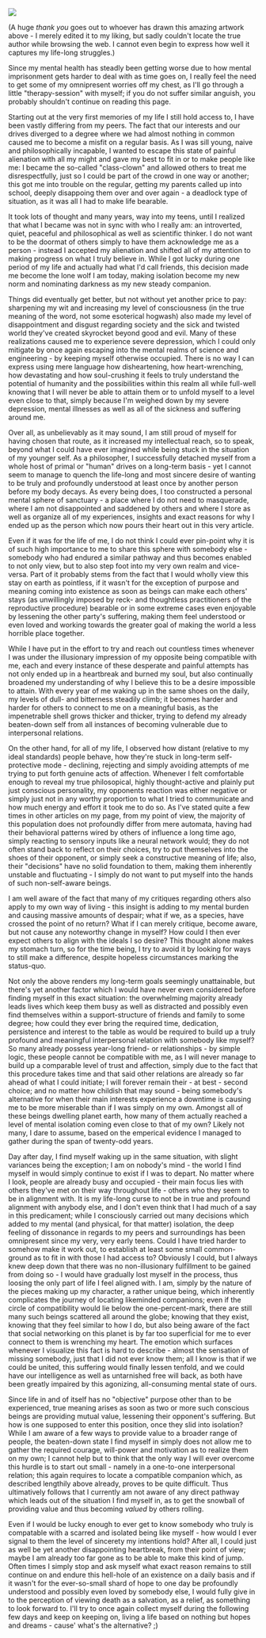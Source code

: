 <img src="/assets/images/mentally_imprisoned__1.png" class="half-width-image"/>

(A huge *thank you* goes out to whoever has drawn this amazing artwork above - I merely edited it to my liking, but sadly couldn't locate the true author while browsing the web. I cannot even begin to express how well it captures my life-long struggles.)

Since my mental health has steadly been getting worse due to how mental imprisonment gets harder to deal with as time goes on, I really feel the need to get some of my omnipresent worries off my chest, as I'll go through a little "therapy-session" with myself; if you do not suffer similar anguish, you probably shouldn't continue on reading this page.

Starting out at the very first memories of my life I still hold access to, I have been vastly differing from my peers. The fact that our interests and our drives diverged to a degree where we had almost nothing in common caused me to become a misfit on a regular basis. As I was sill young, naive and philosophically incapable, I wanted to escape this state of painful alienation with all my might and gave my best to fit in or to make people like me: I became the so-called "class-clown" and allowed others to treat me disrespectfully, just so I could be part of the crowd in one way or another; this got me into trouble on the regular, getting my parents called up into school, deeply disappoing them over and over again - a deadlock type of situation, as it was all I had to make life bearable.

It took lots of thought and many years, way into my teens, until I realized that what I became was not in sync with who I really am: an introverted, quiet, peaceful and philosophical as well as scientific thinker. I do not want to be the doormat of others simply to have them acknowledge me as a person - instead I accepted my alienation and shifted all of my attention to making progress on what I truly believe in. While I got lucky during one period of my life and actually had what I'd call friends, this decision made me become the lone wolf I am today, making isolation become my new norm and nominating darkness as my new steady companion.

Things did eventually get better, but not without yet another price to pay: sharpening my wit and increasing my level of consciousness (in the true meaning of the word, not some esoterical hogwash) also made my level of disappointment and disgust regarding society and the sick and twisted world they've created skyrocket beyond good and evil. Many of these realizations caused me to experience severe depression, which I could only mitigate by once again escaping into the mental realms of science and engineering - by keeping myself otherwise occupied. There is no way I can express using mere language how disheartening, how heart-wrenching, how devastating and how soul-crushing it feels to truly understand the potential of humanity and the possibilities within this realm all while full-well knowing that I will never be able to attain them or to unfold myself to a level even close to that, simply because I'm weighed down by my severe depression, mental illnesses as well as all of the sickness and suffering around me.

Over all, as unbelievably as it may sound, I am still proud of myself for having chosen that route, as it increased my intellectual reach, so to speak, beyond what I could have ever imagined while being stuck in the situation of my younger self. As a philosopher, I successfully detached myself from a whole host of primal or "human" drives on a long-term basis - yet I cannot seem to manage to quench the life-long and most sincere desire of wanting to be truly and profoundly understood at least once by another person before my body decays. As every being does, I too constructed a personal mental sphere of sanctuary - a place where I do not need to masquerade, where I am not disappointed and saddened by others and where I store as well as organize all of my experiences, insights and exact reasons for why I ended up as the person which now pours their heart out in this very article.

Even if it was for the life of me, I do not think I could ever pin-point why it is of such high importance to me to share this sphere with somebody else - somebody who had endured a similar pathway and thus becomes enabled to not only view, but to also step foot into my very own realm and vice-versa. Part of it probably stems from the fact that I would wholly view this stay on earth as pointless, if it wasn't for the exception of purpose and meaning coming into existence as soon as beings can make each others' stays (as unwillingly imposed by reck- and thoughtless practitioners of the reproductive procedure) bearable or in some extreme cases even enjoyable by lessening the other party's suffering, making them feel understood or even loved and working towards the greater goal of making the world a less horrible place together.

While I have put in the effort to try and reach out countless times whenever I was under the illusionary impression of my opposite being compatible with me, each and every instance of these desperate and painful attempts has not only ended up in a heartbreak and burned my soul, but also continually broadened my understanding of why I believe this to be a desire impossible to attain. With every year of me waking up in the same shoes on the daily, my levels of dull- and bitterness steadily climb; it becomes harder and harder for others to connect to me on a meaningful basis, as the impenetrable shell grows thicker and thicker, trying to defend my already beaten-down self from all instances of becoming vulnerable due to interpersonal relations.

On the other hand, for all of my life, I observed how distant (relative to my ideal standards) people behave, how they're stuck in long-term self-protective mode - declining, rejecting and simply avoiding attempts of me trying to put forth genuine acts of affection. Whenever I felt comfortable enough to reveal my true philosopical, highly thought-active and plainly put just conscious personality, my opponents reaction was either negative or simply just not in any worthy proportion to what I tried to communicate and how much energy and effort it took me to do so. As I've stated quite a few times in other articles on my page, from my point of view, the majority of this population does not profoundly differ from mere automata, having had their behavioral patterns wired by others of influence a long time ago, simply reacting to sensory inputs like a neural network would; they do not often stand back to reflect on their choices, try to put themselves into the shoes of their opponent, or simply seek a constructive meaning of life; also, their "decisions" have no solid foundation to them, making them inherently unstable and fluctuating - I simply do not want to put myself into the hands of such non-self-aware beings.

I am well aware of the fact that many of my critiques regarding others also apply to my own way of living - this insight is adding to my mental burden and causing massive amounts of despair; what if we, as a species, have crossed the point of no return? What if I can merely critique, become aware, but not cause any noteworthy change in myself? How could I then ever expect others to align with the ideals I so desire? This thought alone makes my stomach turn, so for the time being, I try to avoid it by looking for ways to still make a difference, despite hopeless circumstances marking the status-quo.

Not only the above renders my long-term goals seemingly unattainable, but there's yet another factor which I would have never even considered before finding myself in this exact situation: the overwhelming majority already leads lives which keep them busy as well as distracted and possibly even find themselves within a support-structure of friends and family to some degree; how could they ever bring the required time, dedication, persistence and interest to the table as would be required to build up a truly profound and meaningful interpersonal relation with somebody like myself? So many already possess year-long friend- or relationships - by simple logic, these people cannot be compatible with me, as I will never manage to build up a comparable level of trust and affection, simply due to the fact that this procedure takes time and that said other relations are already so far ahead of what I could initiate; I will forever remain their - at best - second choice; and no matter how childish that may sound - being somebody's alternative for when their main interests experience a downtime is causing me to be more miserable than if I was simply on my own. Amongst all of these beings dwelling planet earth, how many of them actually reached a level of mental isolation coming even close to that of my own? Likely not many, I dare to assume, based on the emperical evidence I managed to gather during the span of twenty-odd years.

Day after day, I find myself waking up in the same situation, with slight variances being the exception; I am on nobody's mind - the world I find myself in would simply continue to exist if I was to depart. No matter where I look, people are already busy and occupied - their main focus lies with others they've met on their way throughout life - others who they seem to be in alignment with. It is my life-long curse to not be in true and profound alignment with anybody else, and I don't even think that I had much of a say in this predicament; while I consciously carried out many decisions which added to my mental (and physical, for that matter) isolation, the deep feeling of dissonance in regards to my peers and surroundings has been omnipresent since my very, very early teens. Could I have tried harder to somehow make it work out, to establish at least some small common-ground as to fit in with those I had access to? Obviously I could, but I always knew deep down that there was no non-illusionary fulfillment to be gained from doing so - I would have gradually lost myself in the process, thus loosing the only part of life I feel aligned with. I am, simply by the nature of the pieces making up my character, a rather unique being, which inherently complicates the journey of locating likeminded companions; even if the circle of compatibility would lie below the one-percent-mark, there are still many such beings scattered all around the globe; knowing that they exist, knowing that they feel similar to how I do, but also being aware of the fact that social networking on this planet is by far too superficial for me to ever connect to them is wrenching my heart. The emotion which surfaces whenever I visualize this fact is hard to describe - almost the sensation of missing somebody, just that I did not ever know them; all I know is that if we could be united, this suffering would finally lessen tenfold, and we could have our intelligence as well as untarnished free will back, as both have been greatly impaired by this agonizing, all-consuming mental state of ours.

Since life in and of itself has no "objective" purpose other than to be experienced, true meaning arises as soon as two or more such conscious beings are providing mutual value, lessening their opponent's suffering. But how is one supposed to enter this position, once they slid into isolation? While I am aware of a few ways to provide value to a broader range of people, the beaten-down state I find myself in simply does not allow me to gather the required courage, will-power and motivation as to realize them on my own; I cannot help but to think that the only way I will ever overcome this hurdle is to start out small - namely in a one-to-one interpersonal relation; this again requires to locate a compatible companion which, as described lengthily above already, proves to be quite difficult. Thus ultimatively follows that I currently am not aware of any direct pathway which leads out of the situation I find myself in, as to get the snowball of providing value and thus becoming *valued* by others rolling.

Even if I would be lucky enough to ever get to know somebody who truly is compatable with a scarred and isolated being like myself - how would I ever signal to them the level of sincerety my intentions hold? After all, I could just as well be yet another disappointing heartbreak, from their point of view; maybe I am already too far gone as to be able to make this kind of jump. Often times I simply stop and ask myself what exact reason remains to still continue on and endure this hell-hole of an existence on a daily basis and if it wasn't for the ever-so-small shard of hope to one day be profoundly understood and possibly even loved by somebody else, I would fully give in to the perception of viewing death as a salvation, as a relief, as something to look forward to. I'll try to once again collect myself during the following few days and keep on keeping on, living a life based on nothing but hopes and dreams - cause' what's the alternative? ;)